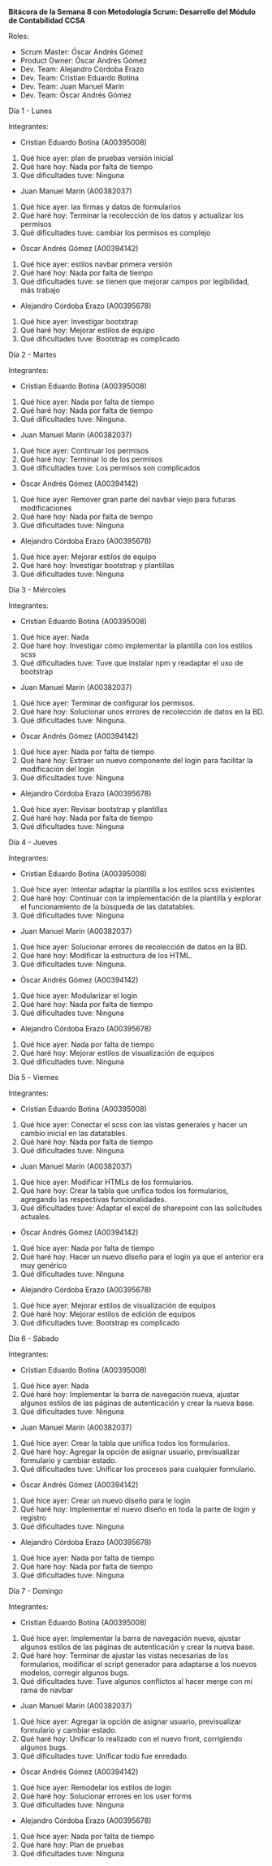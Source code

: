 **Bitácora de la Semana 8 con Metodología Scrum: Desarrollo del Módulo de Contabilidad CCSA**

Roles:

- Scrum Master: Óscar Andrés Gómez
- Product Owner: Óscar Andrés Gómez
- Dev. Team: Alejandro Córdoba Erazo
- Dev. Team: Cristian Eduardo Botina
- Dev. Team: Juan Manuel Marín
- Dev. Team: Óscar Andrés Gómez 

Día 1 - Lunes

Integrantes:

- Cristian Eduardo Botina (A00395008)

1. Qué hice ayer: plan de pruebas versión inicial
2. Qué haré hoy: Nada por falta de tiempo
3. Qué dificultades tuve: Ninguna

- Juan Manuel Marín (A00382037)

1. Qué hice ayer: las firmas y datos de formularios
2. Qué haré hoy: Terminar la recolección de los datos y actualizar los permisos
3. Qué dificultades tuve: cambiar los permisos es complejo

- Óscar Andrés Gómez (A00394142)

1. Qué hice ayer: estilos navbar primera versión
2. Qué haré hoy: Nada por falta de tiempo
3. Qué dificultades tuve: se tienen que mejorar campos por legibilidad, más trabajo

- Alejandro Córdoba Erazo (A00395678)

1. Qué hice ayer: Investigar bootstrap
2. Qué haré hoy: Mejorar estilos de equipo
3. Qué dificultades tuve: Bootstrap es complicado

Día 2 - Martes

Integrantes:

- Cristian Eduardo Botina (A00395008)

1. Qué hice ayer: Nada por falta de tiempo 
2. Qué haré hoy: Nada por falta de tiempo
3. Qué dificultades tuve: Ninguna.

- Juan Manuel Marín (A00382037)

1. Qué hice ayer: Continuar los permisos
2. Qué haré hoy: Terminar lo de los permisos
3. Qué dificultades tuve: Los permisos son complicados

- Óscar Andrés Gómez (A00394142)

1. Qué hice ayer: Remover gran parte del navbar viejo para futuras modificaciones
2. Qué haré hoy: Nada por falta de tiempo
3. Qué dificultades tuve: Ninguna

- Alejandro Córdoba Erazo (A00395678)

1. Qué hice ayer: Mejorar estilos de equipo
2. Qué haré hoy: Investigar bootstrap y plantillas
3. Qué dificultades tuve: Ninguna

Día 3 - Miércoles

Integrantes:

- Cristian Eduardo Botina (A00395008)

1. Qué hice ayer: Nada
2. Qué haré hoy: Investigar cómo implementar la plantilla con los estilos scss
3. Qué dificultades tuve: Tuve que instalar npm y readaptar el uso de bootstrap

- Juan Manuel Marín (A00382037)

1. Qué hice ayer: Terminar de configurar los permisos.
2. Qué haré hoy: Solucionar unos errores de recolección de datos en la BD.
3. Qué dificultades tuve: Ninguna.

- Óscar Andrés Gómez (A00394142)

1. Qué hice ayer: Nada por falta de tiempo
2. Qué haré hoy: Extraer un nuevo componente del login para facilitar la modificación del login
3. Qué dificultades tuve: Ninguna

- Alejandro Córdoba Erazo (A00395678)

1. Qué hice ayer: Revisar bootstrap y plantillas
2. Qué haré hoy: Nada por falta de tiempo
3. Qué dificultades tuve: Ninguna

Día 4 - Jueves

Integrantes:

- Cristian Eduardo Botina (A00395008)

1. Qué hice ayer: Intentar adaptar la plantilla a los estilos scss existentes
2. Qué haré hoy: Continuar con la implementación de la plantilla y explorar el funcionamiento de la búsqueda de las datatables.
3. Qué dificultades tuve: Ninguna

- Juan Manuel Marín (A00382037)

1. Qué hice ayer: Solucionar errores de recolección de datos en la BD.
2. Qué haré hoy: Modificar la estructura de los HTML.
3. Qué dificultades tuve: Ninguna.

- Óscar Andrés Gómez (A00394142)

1. Qué hice ayer: Modularizar el login
2. Qué haré hoy: Nada por falta de tiempo
3. Qué dificultades tuve: Ninguna

- Alejandro Córdoba Erazo (A00395678)

1. Qué hice ayer: Nada por falta de tiempo
2. Qué haré hoy: Mejorar estilos de visualización de equipos
3. Qué dificultades tuve: Ninguna

Día 5 - Viernes

Integrantes:

- Cristian Eduardo Botina (A00395008)

1. Qué hice ayer: Conectar el scss con las vistas generales y hacer un cambio inicial en las datatables.
2. Qué haré hoy: Nada por falta de tiempo
3. Qué dificultades tuve: Ninguna

- Juan Manuel Marín (A00382037)

1. Qué hice ayer: Modificar HTMLs de los formularios.
2. Qué haré hoy: Crear la tabla que unifica todos los formularios, agregando las respectivas funcionalidades.
3. Qué dificultades tuve: Adaptar el excel de sharepoint con las solicitudes actuales.

- Óscar Andrés Gómez (A00394142)

1. Qué hice ayer: Nada por falta de tiempo
2. Qué haré hoy: Hacer un nuevo diseño para el login ya que el anterior era muy genérico
3. Qué dificultades tuve: Ninguna

- Alejandro Córdoba Erazo (A00395678)

1. Qué hice ayer: Mejorar estilos de visualización de equipos
2. Qué haré hoy: Mejorar estilos de edición de equipos
 3. Qué dificultades tuve: Bootstrap es complicado

Día 6 - Sábado

Integrantes:

- Cristian Eduardo Botina (A00395008)

1. Qué hice ayer: Nada
2. Qué haré hoy: Implementar la barra de navegación nueva, ajustar algunos estilos de las páginas de autenticación y crear la nueva base.
3. Qué dificultades tuve: Ninguna

- Juan Manuel Marín (A00382037)

1. Qué hice ayer: Crear la tabla que unifica todos los formularios.
2. Qué haré hoy: Agregar la opción de asignar usuario, previsualizar formulario y cambiar estado.
3. Qué dificultades tuve: Unificar los procesos para cualquier formulario.

- Óscar Andrés Gómez (A00394142)

1. Qué hice ayer: Crear un nuevo diseño para le login
2. Qué haré hoy: Implementar el nuevo diseño en toda la parte de login y registro
3. Qué dificultades tuve: Ninguna

- Alejandro Córdoba Erazo (A00395678)

1. Qué hice ayer: Nada por falta de tiempo
2. Qué haré hoy: Nada por falta de tiempo
3. Qué dificultades tuve: Ninguna

Día 7 - Domingo

Integrantes:

- Cristian Eduardo Botina (A00395008)

1. Qué hice ayer: Implementar la barra de navegación nueva, ajustar algunos estilos de las páginas de autenticación y crear la nueva base.
2. Qué haré hoy: Terminar de ajustar las vistas necesarias de los formularios, modificar el script generador para adaptarse a los nuevos modelos, corregir algunos bugs.
3. Qué dificultades tuve: Tuve algunos conflictos al hacer merge con mi rama de navbar

- Juan Manuel Marín (A00382037)

1. Qué hice ayer: Agregar la opción de asignar usuario, previsualizar formulario y cambiar estado.
2. Qué haré hoy: Unificar lo realizado con el nuevo front, corrigiendo algunos bugs.
3. Qué dificultades tuve: Unificar todo fue enredado.

- Óscar Andrés Gómez (A00394142)

1. Qué hice ayer: Remodelar los estilos de login
2. Qué haré hoy: Solucionar errores en los user forms
3. Qué dificultades tuve: Ninguna

- Alejandro Córdoba Erazo (A00395678)

1. Qué hice ayer: Nada por falta de tiempo
2. Qué haré hoy: Plan de pruebas
3. Qué dificultades tuve: Ninguna
